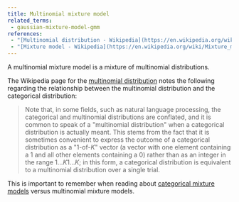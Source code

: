 ```yaml
---
title: Multinomial mixture model
related_terms:
 - gaussian-mixture-model-gmm
references:
 - "[Multinomial distribution - Wikipedia](https://en.wikipedia.org/wiki/Multinomial_distribution)"
 - "[Mixture model - Wikipedia](https://en.wikipedia.org/wiki/Mixture_model)"
---
```

A multinomial mixture model is a mixture of multinomial distributions.

The Wikipedia page for the [multinomial distribution][1] notes the following regarding the relationship between the multinomial distribution and the categorical distribution:

> Note that, in some fields, such as natural language processing, the categorical and multinomial distributions are conflated, and it is common to speak of a "multinomial distribution" when a categorical distribution is actually meant. This stems from the fact that it is sometimes convenient to express the outcome of a categorical distribution as a "1-of-$K$" vector (a vector with one element containing a 1 and all other elements containing a 0) rather than as an integer in the range ${\displaystyle 1\dots K} 1 \dots K$; in this form, a categorical distribution is equivalent to a multinomial distribution over a single trial.

This is important to remember when reading about [categorical mixture models](/terms/categorical-mixture-model-cmm/) versus multinomial mixture models.

[1]: https://en.wikipedia.org/wiki/Multinomial_distribution